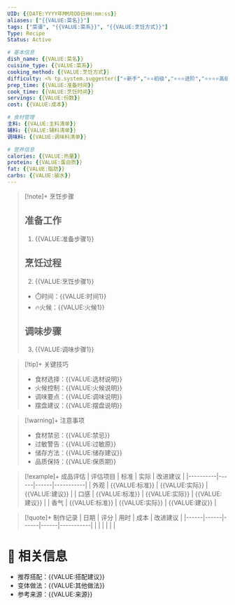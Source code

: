 ```yaml
---
UID: {{DATE:YYYY年MM月DD日HH:mm:ss}}
aliases: ["{{VALUE:菜名}}"]
tags: ["菜谱", "{{VALUE:菜系}}", "{{VALUE:烹饪方式}}"]
Type: Recipe
Status: Active

# 基本信息
dish_name: {{VALUE:菜名}}
cuisine_type: {{VALUE:菜系}}
cooking_method: {{VALUE:烹饪方式}}
difficulty: <% tp.system.suggester(["⭐新手","⭐⭐初级","⭐⭐⭐进阶","⭐⭐⭐⭐高级","⭐⭐⭐⭐⭐大师"],["1","2","3","4","5"]) %>
prep_time: {{VALUE:准备时间}}
cook_time: {{VALUE:烹饪时间}}
servings: {{VALUE:份数}}
cost: {{VALUE:成本}}

# 食材管理
主料: {{VALUE:主料清单}}
辅料: {{VALUE:辅料清单}}
调味料: {{VALUE:调味料清单}}

# 营养信息
calories: {{VALUE:热量}}
protein: {{VALUE:蛋白质}}
fat: {{VALUE:脂肪}}
carbs: {{VALUE:碳水}}
---
```



> [!note]+ 烹饪步骤
> ## 准备工作
> 1. {{VALUE:准备步骤1}}
> 
> ## 烹饪过程
> 2. {{VALUE:烹饪步骤1}}
> - ⏱️时间：{{VALUE:时间1}}
> - 🔥火候：{{VALUE:火候1}}
> 
> ## 调味步骤
> 3. {{VALUE:调味步骤1}}

> [!tip]+ 关键技巧
> - 食材选择：{{VALUE:选材说明}}
> - 火候控制：{{VALUE:火候说明}}
> - 调味要点：{{VALUE:调味说明}}
> - 摆盘建议：{{VALUE:摆盘说明}}

> [!warning]+ 注意事项
> - 食材禁忌：{{VALUE:禁忌}}
> - 过敏警告：{{VALUE:过敏原}}
> - 储存方法：{{VALUE:储存建议}}
> - 品质保持：{{VALUE:保质期}}

> [!example]+ 成品评估
> | 评估项目 | 标准 | 实际 | 改进建议 |
> |----------|------|------|-----------|
> | 外观 | {{VALUE:标准}} | {{VALUE:实际}} | {{VALUE:建议}} |
> | 口感 | {{VALUE:标准}} | {{VALUE:实际}} | {{VALUE:建议}} |
> | 香气 | {{VALUE:标准}} | {{VALUE:实际}} | {{VALUE:建议}} |

> [!quote]+ 制作记录
> | 日期 | 评分 | 用时 | 成本 | 改进建议 |
> |------|------|------|------|-----------|
> |      |      |      |      |           |

# 🔗 相关信息
- 推荐搭配：{{VALUE:搭配建议}}
- 变体做法：{{VALUE:其他做法}}
- 参考来源：{{VALUE:来源}}